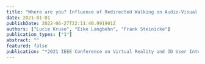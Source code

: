 ```yaml
---
title: "Where are you? Influence of Redirected Walking on Audio-Visual Position Estimation of Co-Located Users"
date: 2021-01-01
publishDate: 2022-06-27T22:11:40.991901Z
authors: ["Lucie Kruse", "Eike Langbehn", "Frank Steinicke"]
publication_types: ["1"]
abstract: ""
featured: false
publication: "*2021 IEEE Conference on Virtual Reality and 3D User Interfaces Abstracts and Workshops (VRW)*"
---
```


